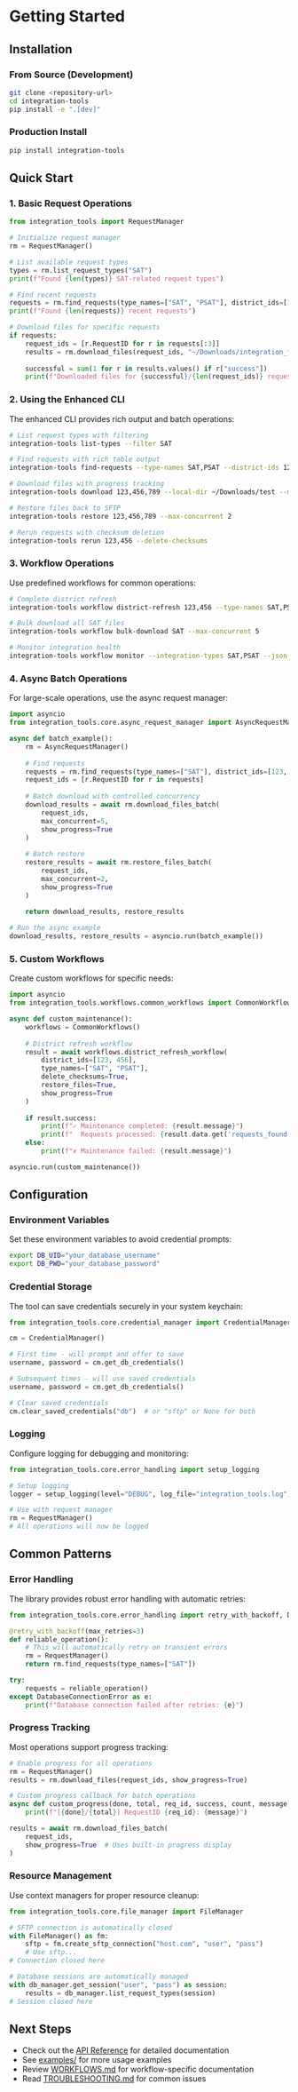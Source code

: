 # Getting Started

## Installation

### From Source (Development)

```bash
git clone <repository-url>
cd integration-tools
pip install -e ".[dev]"
```

### Production Install

```bash
pip install integration-tools
```

## Quick Start

### 1. Basic Request Operations

```python
from integration_tools import RequestManager

# Initialize request manager
rm = RequestManager()

# List available request types
types = rm.list_request_types("SAT")
print(f"Found {len(types)} SAT-related request types")

# Find recent requests
requests = rm.find_requests(type_names=["SAT", "PSAT"], district_ids=[123, 456])
print(f"Found {len(requests)} recent requests")

# Download files for specific requests
if requests:
    request_ids = [r.RequestID for r in requests[:3]]
    results = rm.download_files(request_ids, "~/Downloads/integration_files")
    
    successful = sum(1 for r in results.values() if r["success"])
    print(f"Downloaded files for {successful}/{len(request_ids)} requests")
```

### 2. Using the Enhanced CLI

The enhanced CLI provides rich output and batch operations:

```bash
# List request types with filtering
integration-tools list-types --filter SAT

# Find requests with rich table output
integration-tools find-requests --type-names SAT,PSAT --district-ids 123,456

# Download files with progress tracking
integration-tools download 123,456,789 --local-dir ~/Downloads/test --max-concurrent 3

# Restore files back to SFTP
integration-tools restore 123,456,789 --max-concurrent 2

# Rerun requests with checksum deletion
integration-tools rerun 123,456 --delete-checksums
```

### 3. Workflow Operations

Use predefined workflows for common operations:

```bash
# Complete district refresh
integration-tools workflow district-refresh 123,456 --type-names SAT,PSAT

# Bulk download all SAT files
integration-tools workflow bulk-download SAT --max-concurrent 5

# Monitor integration health
integration-tools workflow monitor --integration-types SAT,PSAT --json-output
```

### 4. Async Batch Operations

For large-scale operations, use the async request manager:

```python
import asyncio
from integration_tools.core.async_request_manager import AsyncRequestManager

async def batch_example():
    rm = AsyncRequestManager()
    
    # Find requests
    requests = rm.find_requests(type_names=["SAT"], district_ids=[123, 456, 789])
    request_ids = [r.RequestID for r in requests]
    
    # Batch download with controlled concurrency
    download_results = await rm.download_files_batch(
        request_ids, 
        max_concurrent=5,
        show_progress=True
    )
    
    # Batch restore
    restore_results = await rm.restore_files_batch(
        request_ids,
        max_concurrent=2,
        show_progress=True
    )
    
    return download_results, restore_results

# Run the async example
download_results, restore_results = asyncio.run(batch_example())
```

### 5. Custom Workflows

Create custom workflows for specific needs:

```python
import asyncio
from integration_tools.workflows.common_workflows import CommonWorkflows

async def custom_maintenance():
    workflows = CommonWorkflows()
    
    # District refresh workflow
    result = await workflows.district_refresh_workflow(
        district_ids=[123, 456],
        type_names=["SAT", "PSAT"],
        delete_checksums=True,
        restore_files=True,
        show_progress=True
    )
    
    if result.success:
        print(f"✓ Maintenance completed: {result.message}")
        print(f"  Requests processed: {result.data.get('requests_found', 0)}")
    else:
        print(f"✗ Maintenance failed: {result.message}")

asyncio.run(custom_maintenance())
```

## Configuration

### Environment Variables

Set these environment variables to avoid credential prompts:

```bash
export DB_UID="your_database_username"
export DB_PWD="your_database_password"
```

### Credential Storage

The tool can save credentials securely in your system keychain:

```python
from integration_tools.core.credential_manager import CredentialManager

cm = CredentialManager()

# First time - will prompt and offer to save
username, password = cm.get_db_credentials()

# Subsequent times - will use saved credentials
username, password = cm.get_db_credentials()

# Clear saved credentials
cm.clear_saved_credentials("db")  # or "sftp" or None for both
```

### Logging

Configure logging for debugging and monitoring:

```python
from integration_tools.core.error_handling import setup_logging

# Setup logging
logger = setup_logging(level="DEBUG", log_file="integration_tools.log")

# Use with request manager
rm = RequestManager()
# All operations will now be logged
```

## Common Patterns

### Error Handling

The library provides robust error handling with automatic retries:

```python
from integration_tools.core.error_handling import retry_with_backoff, DatabaseConnectionError

@retry_with_backoff(max_retries=3)
def reliable_operation():
    # This will automatically retry on transient errors
    rm = RequestManager()
    return rm.find_requests(type_names=["SAT"])

try:
    requests = reliable_operation()
except DatabaseConnectionError as e:
    print(f"Database connection failed after retries: {e}")
```

### Progress Tracking

Most operations support progress tracking:

```python
# Enable progress for all operations
rm = RequestManager()
results = rm.download_files(request_ids, show_progress=True)

# Custom progress callback for batch operations
async def custom_progress(done, total, req_id, success, count, message):
    print(f"[{done}/{total}] RequestID {req_id}: {message}")

results = await rm.download_files_batch(
    request_ids,
    show_progress=True  # Uses built-in progress display
)
```

### Resource Management

Use context managers for proper resource cleanup:

```python
from integration_tools.core.file_manager import FileManager

# SFTP connection is automatically closed
with FileManager() as fm:
    sftp = fm.create_sftp_connection("host.com", "user", "pass")
    # Use sftp...
# Connection closed here

# Database sessions are automatically managed
with db_manager.get_session("user", "pass") as session:
    results = db_manager.list_request_types(session)
# Session closed here
```

## Next Steps

- Check out the [API Reference](API_REFERENCE.md) for detailed documentation
- See [examples/](../examples/) for more usage examples
- Review [WORKFLOWS.md](WORKFLOWS.md) for workflow-specific documentation
- Read [TROUBLESHOOTING.md](TROUBLESHOOTING.md) for common issues